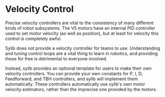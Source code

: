 # Velocity Control

Precise velocity controllers are vital to the consistency of many different kinds of robot subsystems.
The V5 motors have an internal PID controller used to set motor velocity
(as well as position), but at least for velocity this control is completely awful.

Sylib does not provide a velocity controller for teams to use.
Understanding and tuning control loops are a vital thing to learn in robotics,
and providing these for free is detrimental to everyone involved.

Instead, sylib provides an optional template for users to make their own velocity controllers. You can provide your own constants for P, I, D, Feedforward, and TBH controllers, and sylib will implement them automatically.
These controllers automatically use sylib's own motor velocity estimators, rather than the imprecise one provided by the motors.


